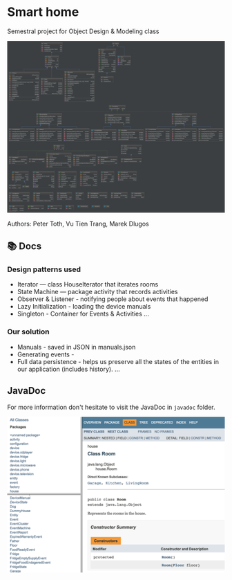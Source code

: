 # Smart home
Semestral project for Object Design &amp; Modeling class

![Class diagram](class-diagram.png)

Authors: Peter Toth, Vu Tien Trang, Marek Dlugos

## :books: Docs

### Design patterns used

- Iterator — class HouseIterator that iterates rooms
- State Machine — package activity that records activities
- Observer & Listener - notifying people about events that happened
- Lazy Initialization - loading the device manuals
- Singleton - Container for Events & Activities
...

### Our solution

- Manuals - saved in JSON in manuals.json
- Generating events - 
- Full data persistence - helps us preserve all the states of the entities in our application (includes history).
...

## JavaDoc

For more information don't hesitate to visit the JavaDoc in `javadoc` folder.

![JavaDoc](javadoc.png)